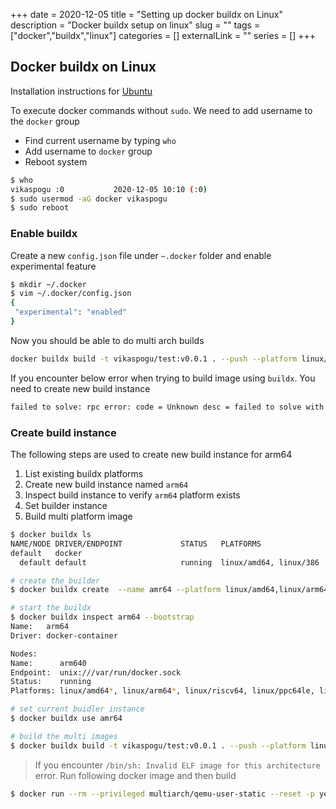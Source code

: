 +++ 
date = 2020-12-05
title = "Setting up docker buildx on Linux"
description = "Docker buildx setup on linux"
slug = "" 
tags = ["docker","buildx","linux"]
categories = []
externalLink = ""
series = []
+++

## Docker buildx on Linux

Installation instructions for [Ubuntu](https://docs.docker.com/engine/install/ubuntu/#install-using-the-repository)

To execute docker commands without `sudo`. We need to add username to the `docker` group

- Find current username by typing `who` 
- Add username to `docker` group
- Reboot system

```bash
$ who
vikaspogu :0           2020-12-05 10:10 (:0)
$ sudo usermod -aG docker vikaspogu
$ sudo reboot
```

### Enable buildx

Create a new `config.json` file under `~.docker` folder and enable experimental feature

```bash
$ mkdir ~/.docker
$ vim ~/.docker/config.json
{
 "experimental": "enabled"
}
```

Now you should be able to do multi arch builds

```bash
docker buildx build -t vikaspogu/test:v0.0.1 . --push --platform linux/arm64
```

If you encounter below error when trying to build image using `buildx`. You need to create new build instance

```bash
failed to solve: rpc error: code = Unknown desc = failed to solve with frontend dockerfile.v0: failed to load LLB: runtime execution on platform linux/arm64 not supported
```

### Create build instance

The following steps are used to create new build instance for arm64

1. List existing buildx platforms
2. Create new build instance named `arm64`
3. Inspect build instance to verify `arm64` platform exists
4. Set builder instance
5. Build multi platform image

```bash
$ docker buildx ls
NAME/NODE DRIVER/ENDPOINT             STATUS   PLATFORMS
default   docker                               
  default default                     running  linux/amd64, linux/386

# create the builder
$ docker buildx create  --name amr64 --platform linux/amd64,linux/arm64

# start the buildx
$ docker buildx inspect arm64 --bootstrap
Name:   arm64
Driver: docker-container

Nodes:
Name:      arm640
Endpoint:  unix:///var/run/docker.sock
Status:    running
Platforms: linux/amd64*, linux/arm64*, linux/riscv64, linux/ppc64le, linux/386, linux/arm/v7, linux/arm/v6, linux/s390x

# set current buidler instance
$ docker buildx use amr64

# build the multi images
$ docker buildx build -t vikaspogu/test:v0.0.1 . --push --platform linux/arm64
```

> If you encounter `/bin/sh: Invalid ELF image for this architecture` error. Run following docker image and then build

```bash
$ docker run --rm --privileged multiarch/qemu-user-static --reset -p yes
```
